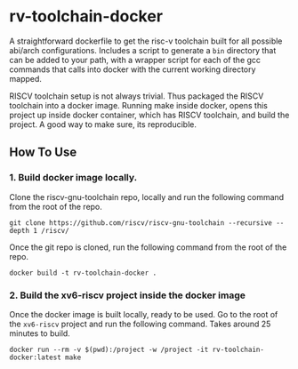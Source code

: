 # rv-toolchain-docker

A straightforward dockerfile to get the risc-v toolchain built for all possible abi/arch configurations. Includes a script to generate a `bin` directory that can be added to your path, with a wrapper script for each of the gcc commands that calls into docker with the current working directory mapped.

RISCV toolchain setup is not always trivial.  Thus packaged the RISCV toolchain into a docker image. Running make inside docker, opens this project up inside docker container, which has RISCV toolchain, and build the project. A good way to make sure, its reproducible.

## How To Use

### 1. Build docker image locally.
Clone the riscv-gnu-toolchain repo, locally and run the following command from the root of the repo.
```shell script
git clone https://github.com/riscv/riscv-gnu-toolchain --recursive --depth 1 /riscv/
```

Once the git repo is cloned, run the following command from the root of the repo.
```shell script
docker build -t rv-toolchain-docker .
```

### 2. Build the xv6-riscv project inside the docker image

Once the docker image is built locally, ready to be used. Go to the root of the `xv6-riscv` project and run the following command. Takes around 25 minutes to build.


  ```shell script
  docker run --rm -v $(pwd):/project -w /project -it rv-toolchain-docker:latest make
  ```
